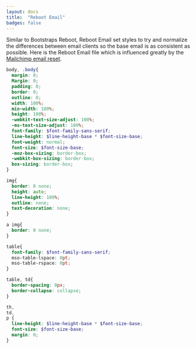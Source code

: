 ```yaml
---
layout: docs
title:  "Reboot Email"
badges: false
---
```

Similar to Bootstraps Reboot, Reboot Email set styles to try and normalize the differences between email clients so the base email is as consistent as possible. Here is the Reboot Email file which is influenced greatly by the [Mailchimp email reset](https://templates.mailchimp.com/development/css/reset-styles/).

```scss
body, .body{
  margin: 0;
  Margin: 0;
  padding: 0;
  border: 0;
  outline: 0;
  width: 100%;
  min-width: 100%;
  height: 100%;
  -webkit-text-size-adjust: 100%;
  -ms-text-size-adjust: 100%;
  font-family: $font-family-sans-serif;
  line-height: $line-height-base * $font-size-base;
  font-weight: normal;
  font-size: $font-size-base;
  -moz-box-sizing: border-box;
  -webkit-box-sizing: border-box;
  box-sizing: border-box;
}

img{
  border: 0 none;
  height: auto;
  line-height: 100%;
  outline: none;
  text-decoration: none;
}

a img{
  border: 0 none;
}

table{
  font-family: $font-family-sans-serif;
  mso-table-lspace: 0pt;
  mso-table-rspace: 0pt;
}

table, td{
  border-spacing: 0px;
  border-collapse: collapse;
}

th,
td,
p {
  line-height: $line-height-base * $font-size-base;
  font-size: $font-size-base;
  margin: 0;
}
```

